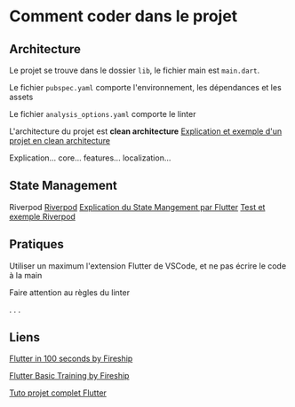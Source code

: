 # Comment coder dans le projet

## Architecture

Le projet se trouve dans le dossier `lib`, le fichier main est `main.dart`.

Le fichier `pubspec.yaml` comporte l'environnement, les dépendances et les assets

Le fichier `analysis_options.yaml` comporte le linter

L'architecture du projet est **clean architecture**
[Explication et exemple d'un projet en clean architecture](https://www.youtube.com/watch?v=SmJB8cy8emU)

Explication...
    core...
    features...
    localization...

## State Management

Riverpod
[Riverpod](https://riverpod.dev/)
[Explication du State Mangement par Flutter](https://www.youtube.com/watch?v=vU9xDLdEZtU)
[Test et exemple Riverpod](https://zapp.run/edit/zv2060sv306?theme=dark&lazy=false&entry=lib/main.dart&file=lib/main.dart)

## Pratiques

Utiliser un maximum l'extension Flutter de VSCode, et ne pas écrire le code à la main

Faire attention au règles du linter

. . .

## Liens

[Flutter in 100 seconds by Fireship](https://www.youtube.com/watch?v=lHhRhPV--G0)

[Flutter Basic Training by Fireship](https://www.youtube.com/watch?v=1xipg02Wu8s)

[Tuto projet complet Flutter](https://www.youtube.com/watch?v=D4nhaszNW4o)
